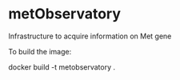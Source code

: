 # metObservatory
Infrastructure to acquire information on Met gene

To build the image:

docker build -t metobservatory .

